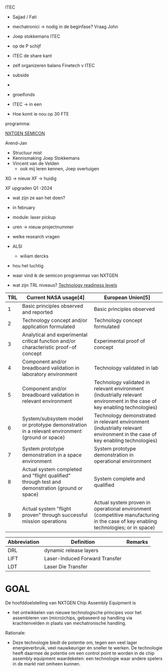 ITEC
- Sajjad / Fati
- mechatronici -> nodig in de beginfase? Vraag John
- Joep stokkemans ITEC
- op de P schijf
- ITEC de share kant


- zelf organizeren balans Finetech v ITEC
- subside
- 
- groeifonds
- ITEC -> in een 
- Hoe komt ie nou op 30 FTE

programma:

[NXTGEN SEMICON](https://nxtgenhightech.nl/semiconductors/)

Arend-Jan
- Structuur mist
- Kennismaking Joep Stokkemans
- Vincent van de Velden
    - ook mij leren kennen, Joep overtuigen

XG -> nieuw
XF -> huidig

XF upgraden Q1 -2024
- wat zijn ze aan het doen?
- in february
- module: laser pickup
- uren -> nieuw projectnummer
- welke research vragen
- ALSI
    - wiliam dercks

- hou het luchtig
    
- waar vind ik de semicon programmas van NXTGEN
- wat zijn TRL niveaus? [Technology readiness levels](https://en.wikipedia.org/wiki/Technology_readiness_level)

|TRL | Current NASA usage[4] |European Union[5] |
|----|-----|-----|
| 1	| Basic principles observed and reported | Basic principles observed |
| 2	| Technology concept and/or application formulated |Technology concept formulated| 
| 3	| Analytical and experimental critical function and/or characteristic proof-of concept |Experimental proof of concept |
| 4	| Component and/or breadboard validation in laboratory environment | Technology validated in lab |
| 5	| Component and/or breadboard validation in relevant environment | Technology validated in relevant environment (industrially relevant environment in the case of key enabling technologies) |
| 6	| System/subsystem model or prototype demonstration in a relevant environment (ground or space)	| Technology demonstrated in relevant environment (industrially relevant environment in the case of key enabling technologies)
| 7	| System prototype demonstration in a space environment | System prototype demonstration in operational environment |
| 8	| Actual system completed and "flight qualified" through test and demonstration (ground or space) | System complete and qualified |
| 9	| Actual system "flight proven" through successful mission operations | Actual system proven in operational environment (competitive manufacturing in the case of key enabling technologies; or in space) |

| Abbreviation | Definition | Remarks |
|----|----|----|
| DRL | dynamic release layers | |
| LIFT | Laser-Induced Forward Transfer | |
| LDT | Laser Die Transfer |

# GOAL

De hoofddoelstelling van NXTGEN Chip Assembly Equipment is

- het ontwikkelen van nieuwe technologische principes voor het assembleren van (micro)chips, gebaseerd op handling via krachtenvelden in plaats van mechatronische handling. 

Rationale:
- Deze technologie biedt de potentie om, tegen een veel lager energieverbruik, veel nauwkeuriger én sneller te werken. De technologie heeft daarmee de potentie om een control point te worden in de chip assembly equipment waardeketen: een technologie waar andere spelers in de markt niet omheen kunnen. 

